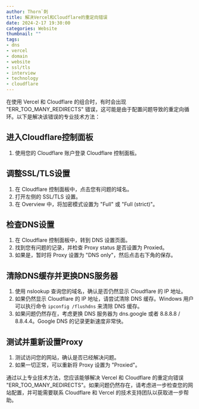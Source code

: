```yaml
---
author: Thorn`刺
title: 解决Vercel和Cloudflare的重定向错误
date: 2024-2-17 19:30:00
categories: Website
thumbnail: ""
tags:
- dns
- vercel
- domain
- website
- ssl/tls
- interview
- technology
- cloudflare
---
```


在使用 Vercel 和 Cloudflare 的组合时，有时会出现 "ERR_TOO_MANY_REDIRECTS" 错误，这可能是由于配置问题导致的重定向循环。以下是解决该错误的专业技术方法：

## 进入Cloudflare控制面板

1. 使用您的 Cloudflare 账户登录 Cloudflare 控制面板。

## 调整SSL/TLS设置

1. 在 Cloudflare 控制面板中，点击您有问题的域名。
2. 打开左侧的 SSL/TLS 设置。
3. 在 Overview 中，将加密模式设置为 "Full" 或 "Full (strict)"。

## 检查DNS设置

1. 在 Cloudflare 控制面板中，转到 DNS 设置页面。
2. 找到您有问题的记录，并检查 Proxy status 是否设置为 Proxied。
3. 如果是，暂时将 Proxy 设置为 "DNS only"，然后点击右下角的保存。

## 清除DNS缓存并更换DNS服务器

1. 使用 nslookup 查询您的域名，确认是否仍然显示 Cloudflare 的 IP 地址。
2. 如果仍然显示 Cloudflare 的 IP 地址，请尝试清除 DNS 缓存。Windows 用户可以执行命令 `ipconfig /flushdns` 来清除 DNS 缓存。
3. 如果问题仍然存在，考虑更换 DNS 服务器为 dns.google 或者 8.8.8.8 / 8.8.4.4。Google DNS 的记录更新速度非常快。

## 测试并重新设置Proxy

1. 测试访问您的网站，确认是否已经解决问题。
2. 如果一切正常，可以重新将 Proxy 设置为 "Proxied"。

通过以上专业技术方法，您应该能够解决 Vercel 和 Cloudflare 的重定向错误 "ERR_TOO_MANY_REDIRECTS"。如果问题仍然存在，请考虑进一步检查您的网站配置，并可能需要联系 Cloudflare 和 Vercel 的技术支持团队以获取进一步帮助。
